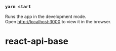 
### `yarn start`

Runs the app in the development mode.\
Open [http://localhost:3000](http://localhost:3000) to view it in the browser.

# react-api-base

